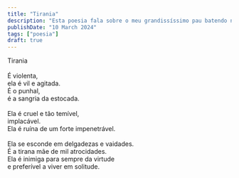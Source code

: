 ```yaml
---
title: "Tirania"
description: "Esta poesia fala sobre o meu grandissíssimo pau batendo numa botija de 13 kilos."
publishDate: "10 March 2024"
tags: ["poesia"]
draft: true
---
```

Tirania<br>
<br>
É violenta,<br>
ela é vil e agitada.<br>
É o punhal,<br>
é a sangria da estocada.<br>
<br>
Ela é cruel e tão temível,<br> 
implacável.<br>
Ela é ruína de um forte impenetrável.<br>
<br>
Ela se esconde em delgadezas e vaidades.<br>
É a tirana mãe de mil atrocidades.<br>
Ela é inimiga para sempre da virtude<br>
e preferível a viver em solitude.<br>